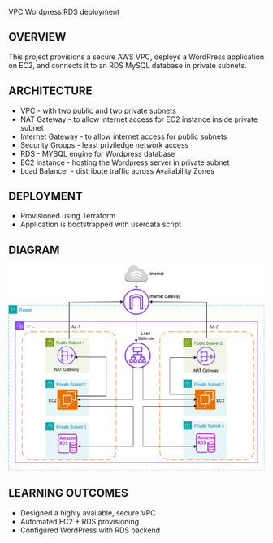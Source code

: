 VPC Wordpress RDS deployment

## OVERVIEW
This project provisions a secure AWS VPC, deploys a WordPress application on EC2, and connects it to an RDS MySQL database in private subnets.

## ARCHITECTURE
- VPC - with two public and two private subnets
- NAT Gateway - to allow internet access for EC2 instance inside private subnet
- Internet Gateway - to allow internet access for public subnets
- Security Groups - least priviledge network access
- RDS - MYSQL engine for Wordpress database  
- EC2 instance - hosting the Wordpress server in private subnet
- Load Balancer - distribute traffic across Availability Zones

## DEPLOYMENT
- Provisioned using Terraform
- Application is bootstrapped with userdata script

## DIAGRAM
![alt text](<images/architecture.png>)


## LEARNING OUTCOMES
- Designed a highly available, secure VPC  
- Automated EC2 + RDS provisioning  
- Configured WordPress with RDS backend
